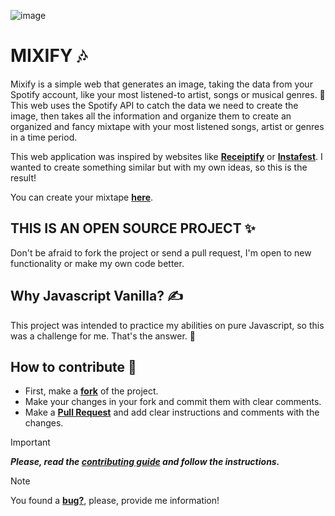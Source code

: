 ![image](https://github.com/Jellyv7/mixify/assets/41640057/d81235cb-896b-449e-95c1-ebf6e0043268)

# **MIXIFY** 🎶

Mixify is a simple web that generates an image, taking the data from your Spotify account, like your most listened-to artist, songs or musical genres. 🎵
This web uses the Spotify API to catch the data we need to create the image, then takes all the information and organize them to create an organized and fancy mixtape with your most listened songs, artist or genres in a time period.

This web application was inspired by websites like [**Receiptify**](https://receiptify.herokuapp.com/) or [**Instafest**](https://www.instafest.app/home). I wanted to create something similar but with my own ideas, so this is the result!

You can create your mixtape [**here**](https://mixify-site.vercel.app/).

## THIS IS AN OPEN SOURCE PROJECT ✨

Don't be afraid to fork the project or send a pull request, I'm open to new functionality or make my own code better. 

## Why Javascript Vanilla? ✍

This project was intended to practice my abilities on pure Javascript, so this was a challenge for me. That's the answer. 🤠

## How to contribute 🤛 

- First, make a [**fork**](https://github.com/Jellyv7/mixify/fork) of the project.
- Make your changes in your fork and commit them with clear comments.
- Make a [**Pull Request**](https://github.com/Jellyv7/mixify/pulls) and add clear instructions and comments with the changes.

> [!IMPORTANT]
> _**Please, read the [**contributing guide**](./CONTRIBUTING.md) and follow the instructions.**_

> [!NOTE]
> You found a [**bug?**](https://github.com/Jellyv7/mixify/issues), please, provide me information!  


